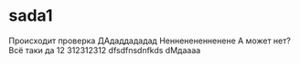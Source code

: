 # sada1
Происходит проверка
ДАдаддададад
Ненненененненене
А может нет?
Всё таки да
12
312312312
dfsdfnsdnfkds
dМдаааа
